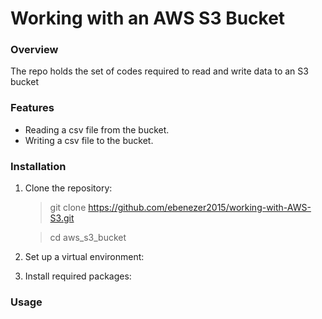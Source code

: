# Working with an AWS S3 Bucket

### Overview
The repo holds the set of codes required to read and write data to an S3 bucket 

### Features
* Reading a csv file from the bucket.
* Writing a csv file to the bucket.

### Installation
1. Clone the repository:
   
   > git clone https://github.com/ebenezer2015/working-with-AWS-S3.git
   
   > cd aws_s3_bucket
   
  
2. Set up a virtual environment:
3. Install required packages:


### Usage
